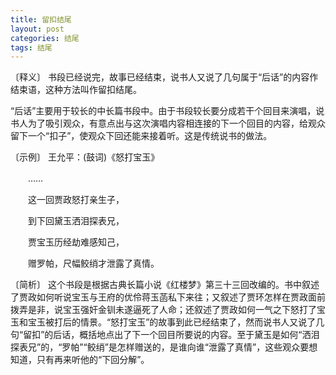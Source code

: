 ```yaml
---
title: 留扣结尾
layout: post
categories: 结尾
tags: 结尾
---
```


〔释义〕 书段已经说完，故事已经结束，说书人又说了几句属于“后话”的内容作结束语，这种方法叫作留扣结尾。

“后话”主要用于较长的中长篇书段中。由于书段较长要分成若干个回目来演唱，说书人为了吸引观众，有意点出与这次演唱内容相连接的下一个回目的内容，给观众留下一个“扣子”，使观众下回还能来接着听。这是传统说书的做法。

〔示例〕 王允平：(鼓词)《怒打宝玉》

　　……

　　这一回贾政怒打亲生子，

　　到下回黛玉洒泪探表兄，

　　贾宝玉历经劫难感知己，

　　赠罗帕，尺幅鲛绡才泄露了真情。

〔简析〕 这个书段是根据古典长篇小说《红楼梦》第三十三回改编的。书中叙述了贾政如何听说宝玉与王府的优伶蒋玉菡私下来往；又叙述了贾环怎样在贾政面前拨弄是非，说宝玉强奸金钏未遂逼死了人命；还叙述了贾政如何一气之下怒打了宝玉和宝玉被打后的情景。“怒打宝玉”的故事到此已经结束了，然而说书人又说了几句“留扣”的后话，概括地点出了下一个回目所要说的内容。至于黛玉是如何“洒泪探表兄”的，“罗帕”“鲛绡”是怎样赠送的，是谁向谁“泄露了真情”，这些观众要想知道，只有再来听他的“下回分解”。 
